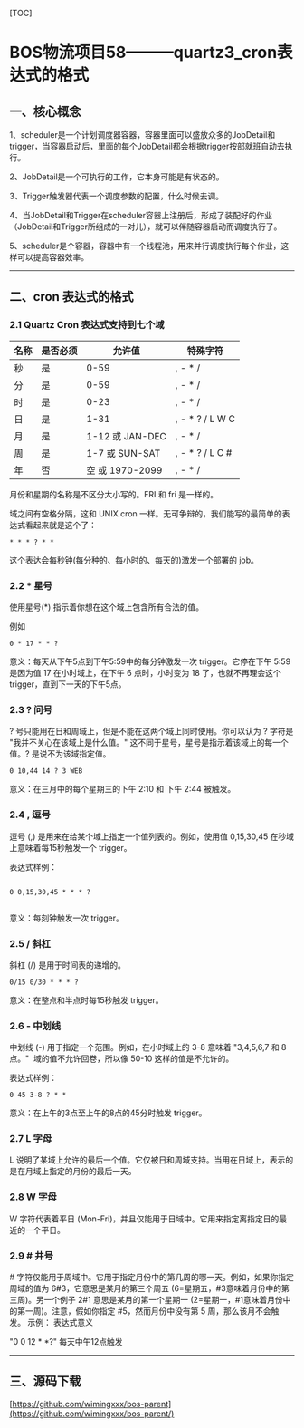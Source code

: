 [TOC]


# BOS物流项目58———quartz3\_cron表达式的格式

## 一、核心概念

1、scheduler是一个计划调度器容器，容器里面可以盛放众多的JobDetail和trigger，当容器启动后，里面的每个JobDetail都会根据trigger按部就班自动去执行。 
2、JobDetail是一个可执行的工作，它本身可能是有状态的。 
3、Trigger触发器代表一个调度参数的配置，什么时候去调。 4、当JobDetail和Trigger在scheduler容器上注册后，形成了装配好的作业（JobDetail和Trigger所组成的一对儿），就可以伴随容器启动而调度执行了。 5、scheduler是个容器，容器中有一个线程池，用来并行调度执行每个作业，这样可以提高容器效率。



---

## 二、cron 表达式的格式

### 2.1 Quartz Cron 表达式支持到七个域

|名称|是否必须|允许值|特殊字符|
|----|----|---|---|
|秒|是|0-59|, - \* /|
|分|是|0-59|, - \* /|
|时|是|0-23|, - * / |
|日|是|1-31|, - * ? / L W C |
|月|是|1-12 或 JAN-DEC|, - \* /|
|周|是|1-7 或 SUN-SAT|, - \* ? / L C # |
|年|否|空 或 1970-2099|, - \* / |

月份和星期的名称是不区分大小写的。FRI 和 fri 是一样的。 域之间有空格分隔，这和 UNIX cron 一样。无可争辩的，我们能写的最简单的表达式看起来就是这个了： ```* * * ? * * 
```这个表达会每秒钟(每分种的、每小时的、每天的)激发一个部署的 job。


### 2.2 * 星号 

使用星号(*) 指示着你想在这个域上包含所有合法的值。

例如

```
0 * 17 * * ? 
```

意义：每天从下午5点到下午5:59中的每分钟激发一次 trigger。它停在下午 5:59 是因为值 17 在小时域上，在下午 6 点时，小时变为 18 了，也就不再理会这个 trigger，直到下一天的下午5点。


### 2.3 ? 问号 

? 号只能用在日和周域上，但是不能在这两个域上同时使用。你可以认为 ? 字符是 "我并不关心在该域上是什么值。" 这不同于星号，星号是指示着该域上的每一个值。? 是说不为该域指定值。

```
0 10,44 14 ? 3 WEB 
```意义：在三月中的每个星期三的下午 2:10 和 下午 2:44 被触发。


### 2.4 , 逗号

逗号 (,) 是用来在给某个域上指定一个值列表的。例如，使用值 0,15,30,45 在秒域上意味着每15秒触发一个 trigger。 表达式样例： ```0 0,15,30,45 * * * ? 
```意义：每刻钟触发一次 trigger。


### 2.5 / 斜杠

斜杠 (/) 是用于时间表的递增的。

```
0/15 0/30 * * * ? 
```意义：在整点和半点时每15秒触发 trigger。

### 2.6 \- 中划线 

中划线 (-) 用于指定一个范围。例如，在小时域上的 3-8 意味着 "3,4,5,6,7 和 8 点。"  域的值不允许回卷，所以像 50-10 这样的值是不允许的。 表达式样例： ```0 45 3-8 ? * * 
```意义：在上午的3点至上午的8点的45分时触发 trigger。 


### 2.7 L 字母

L 说明了某域上允许的最后一个值。它仅被日和周域支持。当用在日域上，表示的是在月域上指定的月份的最后一天。


### 2.8 W 字母

W 字符代表着平日 (Mon-Fri)，并且仅能用于日域中。它用来指定离指定日的最近的一个平日。


### 2.9 # 井号 

\# 字符仅能用于周域中。它用于指定月份中的第几周的哪一天。例如，如果你指定周域的值为 6#3，它意思是某月的第三个周五 (6=星期五，#3意味着月份中的第三周)。另一个例子 2#1 意思是某月的第一个星期一 (2=星期一，#1意味着月份中的第一周)。注意，假如你指定 #5，然而月份中没有第 5 周，那么该月不会触发。示例：表达式意义
"0 0 12 * *?" 每天中午12点触发



---

## 三、源码下载

[https://github.com/wimingxxx/bos-parent](https://github.com/wimingxxx/bos-parent/)
